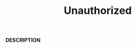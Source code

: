 ﻿---
category: 4xx
code: 401
cover: https://firebasestorage.googleapis.com/v0/b/capy-http.appspot.com/o/Capy401.png?alt=media
coverAlt: Unauthorized
description: Unauthorized
pubDate: 2014-06-01
tags:
- 4xx
title: Unauthorized
---

__DESCRIPTION__